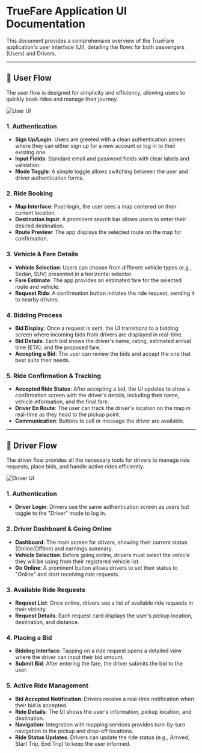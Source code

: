 # TrueFare Application UI Documentation

This document provides a comprehensive overview of the TrueFare application's user interface (UI), detailing the flows for both passengers (Users) and Drivers.

---

## 👤 User Flow

The user flow is designed for simplicity and efficiency, allowing users to quickly book rides and manage their journey.

![User UI](/app/public/USER.png)

### 1. Authentication
- **Sign Up/Login**: Users are greeted with a clean authentication screen where they can either sign up for a new account or log in to their existing one.
- **Input Fields**: Standard email and password fields with clear labels and validation.
- **Mode Toggle**: A simple toggle allows switching between the user and driver authentication forms.

### 2. Ride Booking
- **Map Interface**: Post-login, the user sees a map centered on their current location.
- **Destination Input**: A prominent search bar allows users to enter their desired destination.
- **Route Preview**: The app displays the selected route on the map for confirmation.

### 3. Vehicle & Fare Details
- **Vehicle Selection**: Users can choose from different vehicle types (e.g., Sedan, SUV) presented in a horizontal selector.
- **Fare Estimate**: The app provides an estimated fare for the selected route and vehicle.
- **Request Ride**: A confirmation button initiates the ride request, sending it to nearby drivers.

### 4. Bidding Process
- **Bid Display**: Once a request is sent, the UI transitions to a bidding screen where incoming bids from drivers are displayed in real-time.
- **Bid Details**: Each bid shows the driver's name, rating, estimated arrival time (ETA), and the proposed fare.
- **Accepting a Bid**: The user can review the bids and accept the one that best suits their needs.

### 5. Ride Confirmation & Tracking
- **Accepted Ride Status**: After accepting a bid, the UI updates to show a confirmation screen with the driver's details, including their name, vehicle information, and the final fare.
- **Driver En Route**: The user can track the driver's location on the map in real-time as they head to the pickup point.
- **Communication**: Buttons to call or message the driver are available.

---

## 🚗 Driver Flow

The driver flow provides all the necessary tools for drivers to manage ride requests, place bids, and handle active rides efficiently.

![Driver UI](/app/public/DRIVER.png)

### 1. Authentication
- **Driver Login**: Drivers use the same authentication screen as users but toggle to the "Driver" mode to log in.

### 2. Driver Dashboard & Going Online
- **Dashboard**: The main screen for drivers, showing their current status (Online/Offline) and earnings summary.
- **Vehicle Selection**: Before going online, drivers must select the vehicle they will be using from their registered vehicle list.
- **Go Online**: A prominent button allows drivers to set their status to "Online" and start receiving ride requests.

### 3. Available Ride Requests
- **Request List**: Once online, drivers see a list of available ride requests in their vicinity.
- **Request Details**: Each request card displays the user's pickup location, destination, and distance.

### 4. Placing a Bid
- **Bidding Interface**: Tapping on a ride request opens a detailed view where the driver can input their bid amount.
- **Submit Bid**: After entering the fare, the driver submits the bid to the user.

### 5. Active Ride Management
- **Bid Accepted Notification**: Drivers receive a real-time notification when their bid is accepted.
- **Ride Details**: The UI shows the user's information, pickup location, and destination.
- **Navigation**: Integration with mapping services provides turn-by-turn navigation to the pickup and drop-off locations.
- **Ride Status Updates**: Drivers can update the ride status (e.g., Arrived, Start Trip, End Trip) to keep the user informed.